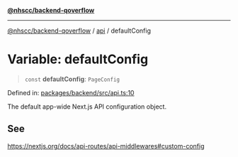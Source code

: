 [**@nhscc/backend-qoverflow**](../../README.md)

***

[@nhscc/backend-qoverflow](../../README.md) / [api](../README.md) / defaultConfig

# Variable: defaultConfig

> `const` **defaultConfig**: `PageConfig`

Defined in: [packages/backend/src/api.ts:10](https://github.com/nhscc/qoverflow.api.hscc.bdpa.org/blob/427e25011f0e71265852f81f85026e1290417c2b/packages/backend/src/api.ts#L10)

The default app-wide Next.js API configuration object.

## See

https://nextjs.org/docs/api-routes/api-middlewares#custom-config
